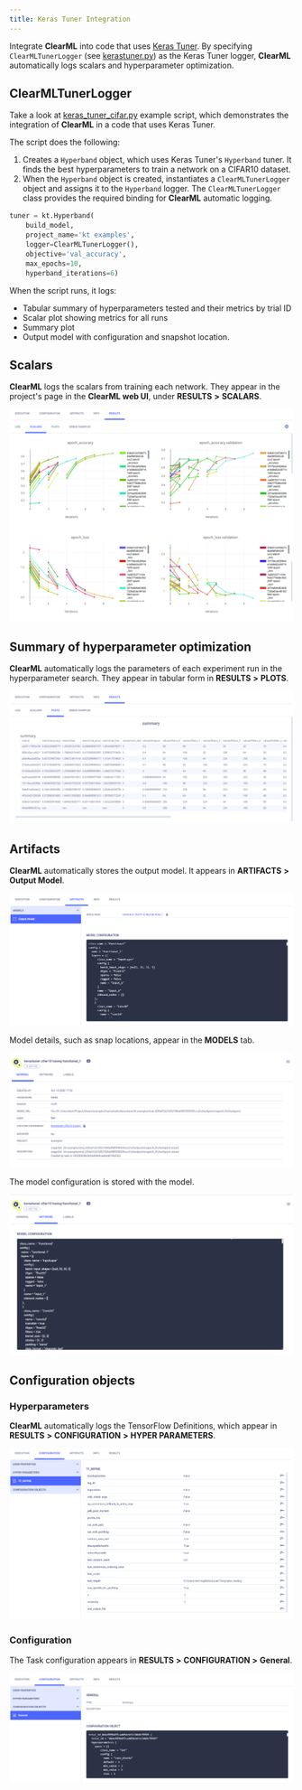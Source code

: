 ```yaml
---
title: Keras Tuner Integration
---
```


Integrate **ClearML** into code that uses [Keras Tuner](https://www.tensorflow.org/tutorials/keras/keras_tuner). By 
specifying `ClearMLTunerLogger` (see [kerastuner.py](https://github.com/allegroai/clearml/blob/master/clearml/external/kerastuner.py)) 
as the Keras Tuner logger, **ClearML** automatically logs scalars and hyperparameter optimization.  

## ClearMLTunerLogger

Take a look at [keras_tuner_cifar.py](https://github.com/allegroai/clearml/blob/master/examples/frameworks/kerastuner/keras_tuner_cifar.py) 
example script, which demonstrates the integration of **ClearML** in a code that uses Keras Tuner. 

The script does the following:
1. Creates a `Hyperband` object, which uses Keras Tuner's `Hyperband` tuner. It finds the best hyperparameters to train a 
   network on a CIFAR10 dataset.
1. When the `Hyperband` object is created, instantiates a `ClearMLTunerLogger` object and assigns it to the `Hyperband` logger.
The `ClearMLTunerLogger` class provides the required binding for **ClearML** automatic logging. 

```python
tuner = kt.Hyperband(
    build_model,
    project_name='kt examples',
    logger=ClearMLTunerLogger(),
    objective='val_accuracy',
    max_epochs=10,
    hyperband_iterations=6)
```

When the script runs, it logs: 
* Tabular summary of hyperparameters tested and their metrics by trial ID
* Scalar plot showing metrics for all runs
* Summary plot
* Output model with configuration and snapshot location.

## Scalars

**ClearML** logs the scalars from training each network. They appear in the project's page in the **ClearML web UI**, under
**RESULTS** **>** **SCALARS**.

![image](../../../img/integration_keras_tuner_06.png)

## Summary of hyperparameter optimization

**ClearML** automatically logs the parameters of each experiment run in the hyperparameter search. They appear in tabular 
form in **RESULTS** **>** **PLOTS**.

![image](../../../img/integration_keras_tuner_07.png)

## Artifacts

**ClearML** automatically stores the output model. It appears in **ARTIFACTS** **>** **Output Model**.

![image](../../../img/integration_keras_tuner_03.png)

Model details, such as snap locations, appear in the **MODELS** tab.

![image](../../../img/integration_keras_tuner_04.png)

The model configuration is stored with the model.

![image](../../../img/integration_keras_tuner_05.png)

## Configuration objects

### Hyperparameters

**ClearML** automatically logs the TensorFlow Definitions, which appear in **RESULTS** **>** **CONFIGURATION** **>** **HYPER PARAMETERS**.

![image](../../../img/integration_keras_tuner_01.png)

### Configuration

The Task configuration appears in **RESULTS** **>** **CONFIGURATION** **>** **General**.

![image](../../../img/integration_keras_tuner_02.png)



